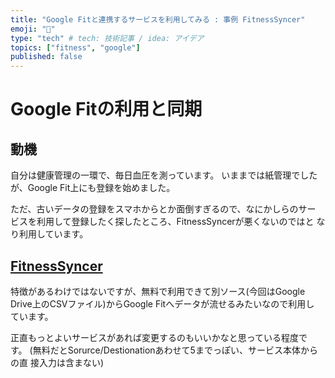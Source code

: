 ```yaml
---
title: "Google Fitと連携するサービスを利用してみる : 事例 FitnessSyncer"
emoji: "💬"
type: "tech" # tech: 技術記事 / idea: アイデア
topics: ["fitness", "google"]
published: false
---
```

# Google Fitの利用と同期

## 動機
自分は健康管理の一環で、毎日血圧を測っています。
いままでは紙管理でしたが、Google Fit上にも登録を始めました。

ただ、古いデータの登録をスマホからとか面倒すぎるので、なにかしらのサー
ビスを利用して登録したく探したところ、FitnessSyncerが悪くないのではと
なり利用しています。

##  [FitnessSyncer](https://www.fitnesssyncer.com/)

特徴があるわけではないですが、無料で利用できて別ソース(今回はGoogle
Drive上のCSVファイル)からGoogle Fitへデータが流せるみたいなので利用し
ています。

正直もっとよいサービスがあれば変更するのもいいかなと思っている程度で
す。
(無料だとSorurce/Destionationあわせて5までっぽい、サービス本体からの直
接入力は含まない)
